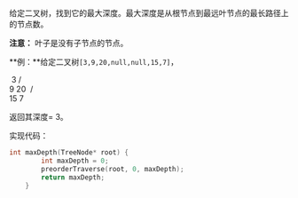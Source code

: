 给定二叉树，找到它的最大深度。最大深度是从根节点到最远叶节点的最长路径上的节点数。

**注意：**  叶子是没有子节点的节点。

**例：**给定二叉树`[3,9,20,null,null,15,7]`，

​    3
   / \
  9  20
​      /  \
   15   7

返回其深度= 3。

实现代码：

```c++
int maxDepth(TreeNode* root) {
        int maxDepth = 0;
        preorderTraverse(root, 0, maxDepth);
        return maxDepth;
    }
```

